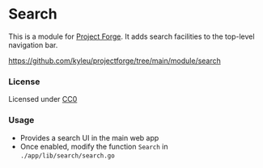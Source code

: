 # Search

This is a module for [Project Forge](https://projectforge.dev). It adds search facilities to the top-level navigation bar.

https://github.com/kyleu/projectforge/tree/main/module/search

### License

Licensed under [CC0](https://creativecommons.org/publicdomain/zero/1.0)

### Usage

- Provides a search UI in the main web app
- Once enabled, modify the function `Search` in `./app/lib/search/search.go`
